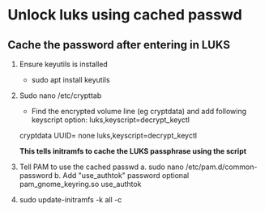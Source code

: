 # Unlock luks using cached passwd

## Cache the password after entering in LUKS

1. Ensure keyutils is installed
	* sudo apt install keyutils
2. Sudo nano /etc/crypttab
	* Find the encrypted volume line (eg cryptdata) and add 	following keyscript option:
	luks,keyscript=decrypt_keyctl
	
	cryptdata  UUID=<UUID>  none  luks,keyscript=decrypt_keyctl
	
	**This tells initramfs to cache the LUKS passphrase using the 						script**
3. Tell PAM to use the cached passwd
	a. sudo nano /etc/pam.d/common-password
	b. Add "use_authtok"
	password optional pam_gnome_keyring.so use_authtok
4. sudo update-initramfs -k all -c



